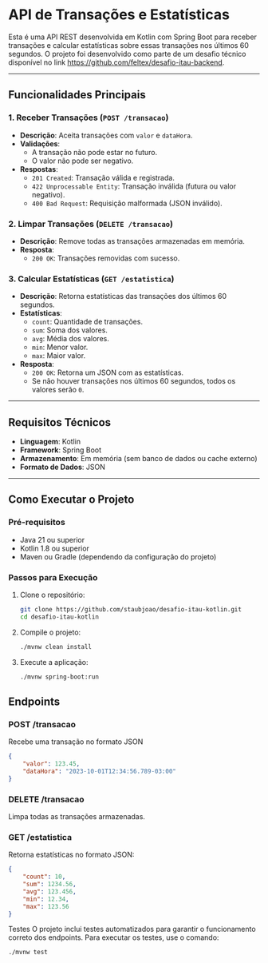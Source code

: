 # API de Transações e Estatísticas

Esta é uma API REST desenvolvida em Kotlin com Spring Boot para receber transações e calcular estatísticas sobre essas transações nos últimos 60 segundos. O projeto foi desenvolvido como parte de um desafio técnico disponível no link https://github.com/feltex/desafio-itau-backend.

---

## Funcionalidades Principais

### 1. Receber Transações (`POST /transacao`)
- **Descrição**: Aceita transações com `valor` e `dataHora`.
- **Validações**:
  - A transação não pode estar no futuro.
  - O valor não pode ser negativo.
- **Respostas**:
  - `201 Created`: Transação válida e registrada.
  - `422 Unprocessable Entity`: Transação inválida (futura ou valor negativo).
  - `400 Bad Request`: Requisição malformada (JSON inválido).

### 2. Limpar Transações (`DELETE /transacao`)
- **Descrição**: Remove todas as transações armazenadas em memória.
- **Resposta**:
  - `200 OK`: Transações removidas com sucesso.

### 3. Calcular Estatísticas (`GET /estatistica`)
- **Descrição**: Retorna estatísticas das transações dos últimos 60 segundos.
- **Estatísticas**:
  - `count`: Quantidade de transações.
  - `sum`: Soma dos valores.
  - `avg`: Média dos valores.
  - `min`: Menor valor.
  - `max`: Maior valor.
- **Resposta**:
  - `200 OK`: Retorna um JSON com as estatísticas.
  - Se não houver transações nos últimos 60 segundos, todos os valores serão `0`.

---

## Requisitos Técnicos

- **Linguagem**: Kotlin
- **Framework**: Spring Boot
- **Armazenamento**: Em memória (sem banco de dados ou cache externo)
- **Formato de Dados**: JSON

---

## Como Executar o Projeto

### Pré-requisitos
- Java 21 ou superior
- Kotlin 1.8 ou superior
- Maven ou Gradle (dependendo da configuração do projeto)

### Passos para Execução

1. Clone o repositório:
   ```bash
   git clone https://github.com/staubjoao/desafio-itau-kotlin.git
   cd desafio-itau-kotlin
   ```
   
2. Compile o projeto:

   ```bash
   ./mvnw clean install
   ```

3. Execute a aplicação:

   ```bash
   ./mvnw spring-boot:run
   ```

## Endpoints
### POST /transacao
Recebe uma transação no formato JSON

```json
{
    "valor": 123.45,
    "dataHora": "2023-10-01T12:34:56.789-03:00"
}
```

### DELETE /transacao
Limpa todas as transações armazenadas.

### GET /estatistica
Retorna estatísticas no formato JSON:

```json
{
    "count": 10,
    "sum": 1234.56,
    "avg": 123.456,
    "min": 12.34,
    "max": 123.56
}
```

Testes
O projeto inclui testes automatizados para garantir o funcionamento correto dos endpoints. Para executar os testes, use o comando:

```bash
./mvnw test
```
